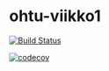 # ohtu-viikko1

[![Build Status](https://travis-ci.org/tuukkatu/ohtu-viikko1.svg?branch=master)](https://travis-ci.org/tuukkatu/ohtu-viikko1)

[![codecov](https://codecov.io/gh/tuukkatu/ohtu-viikko1/branch/master/graph/badge.svg)](https://codecov.io/gh/tuukkatu/ohtu-viikko1)
